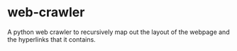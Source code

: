 # web-crawler
A python web crawler to recursively map out the layout of the webpage and the hyperlinks that it contains.
